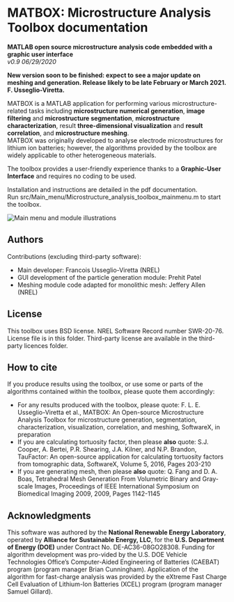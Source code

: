 # MATBOX: Microstructure Analysis Toolbox documentation
**MATLAB open source microstructure analysis code embedded with a graphic user interface**\
*v0.9 06/29/2020*

**New version soon to be finished: expect to see a major update on meshing and generation. Release likely to be late February or March 2021. F. Usseglio-Viretta.**

MATBOX is a MATLAB application for performing various microstructure-related tasks including **microstructure numerical generation**, **image filtering** and **microstructure segmentation**, **microstructure characterization**, result **three-dimensional visualization** and **result correlation**, and **microstructure meshing**. \
MATBOX was originally developed to analyse electrode microstructures for lithium ion batteries; however, the algorithms provided by the toolbox are widely applicable to other heterogeneous materials.

The toolbox provides a user-friendly experience thanks to a **Graphic-User Interface** and requires no coding to be used.

Installation and instructions are detailed in the pdf documentation. \
Run src/Main_menu/Microstructure_analysis_toolbox_mainmenu.m to start the toolbox.

![Main menu and module illustrations](https://github.com/NREL/MATBOX_Microstructure_analysis_toolbox/blob/master/Image.png)

## Authors
Contributions (excluding third-party software):
* Main developer: Francois Usseglio-Viretta (NREL)
* GUI development of the particle generation module: Prehit Patel
* Meshing module code adapted for monolithic mesh: Jeffery Allen (NREL)

## License
This toolbox uses BSD license. NREL Software Record number SWR-20-76. License file is in this folder. Third-party license are available in the third-party licences folder.

## How to cite
If you produce results using the toolbox, or use some or parts of the algorithms contained within the toolbox, please quote them accordingly:
* For any results produced with the toolbox, please quote: F. L. E. Usseglio-Viretta et al., MATBOX: An Open-source Microstructure Analysis Toolbox for microstructure generation, segmentation, characterization, visualization, correlation, and meshing, SoftwareX, in preparation
* If you are calculating tortuosity factor, then please **also** quote: S.J. Cooper, A. Bertei, P.R. Shearing, J.A. Kilner, and N.P. Brandon, TauFactor: An open-source application for calculating tortuosity factors from tomographic data, SoftwareX, Volume 5, 2016, Pages 203-210
* If you are generating mesh, then please **also** quote: Q. Fang and D. A. Boas, Tetrahedral Mesh Generation From Volumetric Binary and Gray-scale Images, Proceedings of IEEE International Symposium on Biomedical Imaging 2009, 2009, Pages 1142-1145

## Acknowledgments
This software was authored by the **National Renewable Energy Laboratory**, operated by **Alliance for Sustainable Energy, LLC**, for the **U.S. Department of Energy (DOE)** under Contract No. DE-AC36-08GO28308. Funding for algorithm development was pro-vided by the U.S. DOE Vehicle Technologies Office’s Computer-Aided Engineering of Batteries (CAEBAT) program (program manager Brian Cunningham). Application of the algorithm for fast-charge analysis was provided by the eXtreme Fast Charge Cell Evaluation of Lithium-Ion Batteries (XCEL) program (program manager Samuel Gillard).

